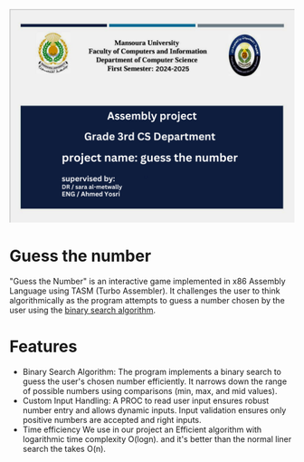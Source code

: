 ![](/photo_project/Untitled_design.png)
# Guess the number
 "Guess the Number" is an interactive game implemented in x86 Assembly Language using TASM (Turbo Assembler). It challenges the user to think algorithmically as the program attempts to guess a number chosen by the user using the [binary search algorithm](https://www.geeksforgeeks.org/binary-search/).

 # Features
 - Binary Search Algorithm:
   The program implements a binary search to guess the user's chosen number efficiently.
It narrows down the range of possible numbers using comparisons (min, max, and mid values).
- Custom Input Handling:
A PROC to read user input ensures robust number entry and allows dynamic inputs.
Input validation ensures only positive numbers are accepted and right inputs.
- Time efficiency
  We use in our project an Efficient algorithm with logarithmic time complexity O(logn).
  and it's better than the normal liner search the takes O(n).
  


